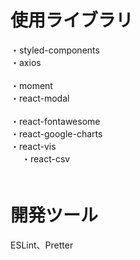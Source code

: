 # 使用ライブラリ
・styled-components<br/>
・axios<br/>    
・moment<br/>
・react-modal<br/>  
・react-fontawesome<br/> 
・react-google-charts<br/>
・react-vis<br/> 　
・react-csv<br/>　   

# 開発ツール    　
ESLint、Pretter
